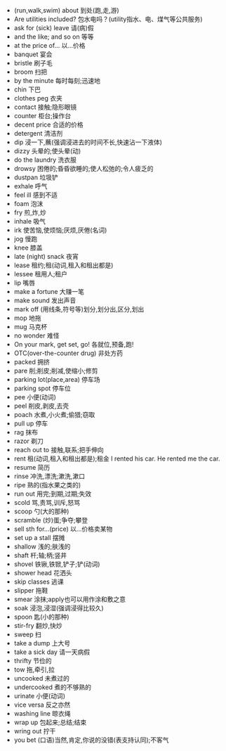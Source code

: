 * (run,walk,swim) about 到处(跑,走,游)
* Are utilities included? 包水电吗？(utility指水、电、煤气等公共服务)
* ask for (sick) leave 请(病)假
* and the like; and so on 等等
* at the price of... 以...价格
* banquet 宴会
* bristle 刷子毛
* broom 扫把
* by the minute 每时每刻;迅速地
* chin 下巴
* clothes peg 衣夹
* contact 接触;隐形眼镜
* counter 柜台;操作台
* decent price 合适的价格
* detergent 清洁剂
* dip 浸一下,蘸(强调浸进去的时间不长,快速沾一下液体)
* dizzy 头晕的;使头晕(动)
* do the laundry 洗衣服
* drowsy 困倦的;昏昏欲睡的;使人松弛的;令人疲乏的
* dustpan 垃圾铲
* exhale 呼气
* feel ill 感到不适
* foam 泡沫
* fry 煎,炸,炒
* inhale 吸气
* irk 使苦恼,使烦恼;厌烦,厌倦(名词)
* jog 慢跑
* knee 膝盖
* late (night) snack 夜宵
* lease 租约;租(动词,租入和租出都是)
* lessee 租用人;租户
* lip 嘴唇
* make a fortune 大赚一笔
* make sound 发出声音
* mark off (用线条,符号等)划分,划分出,区分,划出
* mop 地拖
* mug 马克杯
* no wonder 难怪
* On your mark, get set, go! 各就位,预备,跑!
* OTC(over-the-counter drug) 非处方药
* packed 拥挤
* pare 削;削皮;削减,使缩小;修剪
* parking lot(place,area) 停车场
* parking spot 停车位
* pee 小便(动词)
* peel 削皮,剥皮,去壳
* poach 水煮,小火煮;偷猎;窃取
* pull up 停车
* rag 抹布
* razor 剃刀
* reach out to 接触,联系;把手伸向
* rent 租(动词,租入和租出都是);租金 I rented his car. He rented me the car.
* resume 简历
* rinse 冲洗,漂洗;漱洗,漱口
* ripe 熟的(指水果之类的)
* run out 用完;到期,过期;失效
* scold 骂,责骂,训斥,怒骂
* scoop 勺(大的那种)
* scramble (炒)蛋;争夺;攀登
* sell sth for...(price) 以...价格卖某物
* set up a stall 摆摊
* shallow 浅的;肤浅的
* shaft 杆;轴;柄;竖井
* shovel 铁锹,铁锨,铲子;铲(动词)
* shower head 花洒头
* skip classes 逃课
* slipper 拖鞋
* smear 涂抹;apply也可以用作涂和敷之意
* soak 浸泡,浸湿(强调浸得比较久)
* spoon 匙(小的那种)
* stir-fry 翻炒,快炒
* sweep 扫
* take a dump 上大号
* take a sick day 请一天病假
* thrifty 节俭的
* tow 拖,牵引,拉
* uncooked 未煮过的
* undercooked 煮的不够熟的
* urinate 小便(动词)
* vice versa 反之亦然
* washing line 晾衣绳
* wrap up 包起来;总结;结束
* wring out 拧干
* you bet (口语)当然,肯定,你说的没错(表支持认同);不客气